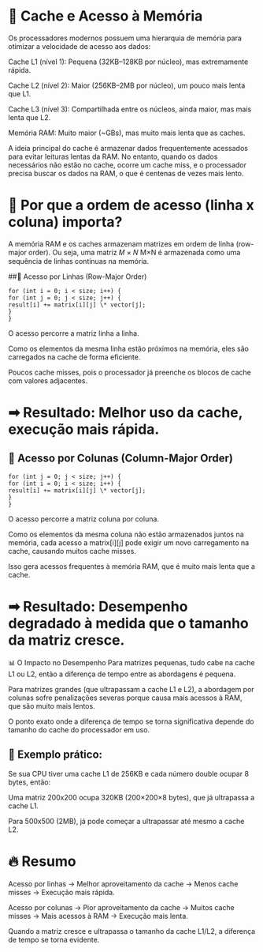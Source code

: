 # 🚀 Cache e Acesso à Memória
Os processadores modernos possuem uma hierarquia de memória para otimizar a velocidade de acesso aos dados:

Cache L1 (nível 1): Pequena (32KB–128KB por núcleo), mas extremamente rápida.

Cache L2 (nível 2): Maior (256KB–2MB por núcleo), um pouco mais lenta que L1.

Cache L3 (nível 3): Compartilhada entre os núcleos, ainda maior, mas mais lenta que L2.

Memória RAM: Muito maior (~GBs), mas muito mais lenta que as caches.

A ideia principal do cache é armazenar dados frequentemente acessados para evitar leituras lentas da RAM. No entanto, quando os dados necessários não estão no cache, ocorre um cache miss, e o processador precisa buscar os dados na RAM, o que é centenas de vezes mais lento.

# 📌 Por que a ordem de acesso (linha x coluna) importa?
A memória RAM e os caches armazenam matrizes em ordem de linha (row-major order). Ou seja, uma matriz
𝑀
×
𝑁
M×N é armazenada como uma sequência de linhas contínuas na memória.

##🔵 Acesso por Linhas (Row-Major Order)

```
for (int i = 0; i < size; i++) {
for (int j = 0; j < size; j++) {
result[i] += matrix[i][j] \* vector[j];
}
}
```

O acesso percorre a matriz linha a linha.

Como os elementos da mesma linha estão próximos na memória, eles são carregados na cache de forma eficiente.

Poucos cache misses, pois o processador já preenche os blocos de cache com valores adjacentes.

# ➡ Resultado: Melhor uso da cache, execução mais rápida.

## 🔴 Acesso por Colunas (Column-Major Order)

```
for (int j = 0; j < size; j++) {
for (int i = 0; i < size; i++) {
result[i] += matrix[i][j] \* vector[j];
}
}
```

O acesso percorre a matriz coluna por coluna.

Como os elementos da mesma coluna não estão armazenados juntos na memória, cada acesso a matrix[i][j] pode exigir um novo carregamento na cache, causando muitos cache misses.

Isso gera acessos frequentes à memória RAM, que é muito mais lenta que a cache.

# ➡ Resultado: Desempenho degradado à medida que o tamanho da matriz cresce.

📊 O Impacto no Desempenho
Para matrizes pequenas, tudo cabe na cache L1 ou L2, então a diferença de tempo entre as abordagens é pequena.

Para matrizes grandes (que ultrapassam a cache L1 e L2), a abordagem por colunas sofre penalizações severas porque causa mais acessos à RAM, que são muito mais lentos.

O ponto exato onde a diferença de tempo se torna significativa depende do tamanho do cache do processador em uso.

## 🔹 Exemplo prático:
Se sua CPU tiver uma cache L1 de 256KB e cada número double ocupar 8 bytes, então:

Uma matriz 200x200 ocupa 320KB (200×200×8 bytes), que já ultrapassa a cache L1.

Para 500x500 (2MB), já pode começar a ultrapassar até mesmo a cache L2.

# 🔥 Resumo
Acesso por linhas → Melhor aproveitamento da cache → Menos cache misses → Execução mais rápida.

Acesso por colunas → Pior aproveitamento da cache → Muitos cache misses → Mais acessos à RAM → Execução mais lenta.

Quando a matriz cresce e ultrapassa o tamanho da cache L1/L2, a diferença de tempo se torna evidente.
